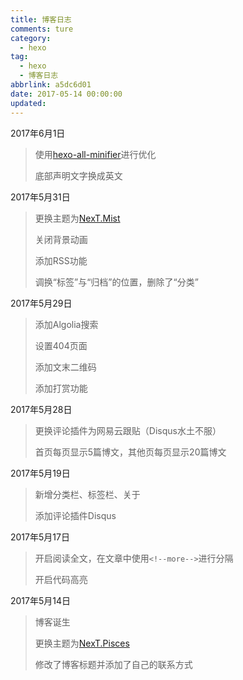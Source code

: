 ```yaml
---
title: 博客日志
comments: ture
category:
  - hexo
tag:
  - hexo
  - 博客日志
abbrlink: a5dc6d01
date: 2017-05-14 00:00:00
updated:
---
```

2017年6月1日

> 使用[hexo-all-minifier](https://github.com/chenzhutian/hexo-all-minifier)进行优化
>
> 底部声明文字换成英文

2017年5月31日

> 更换主题为[NexT.Mist](https://github.com/iissnan/hexo-theme-next)
>
> 关闭背景动画
>
> 添加RSS功能
>
> 调换“标签”与“归档”的位置，删除了“分类”

2017年5月29日

> 添加Algolia搜索
>
> 设置404页面
>
> 添加文末二维码
>
> 添加打赏功能

2017年5月28日

> 更换评论插件为网易云跟贴（Disqus水土不服）
>
> 首页每页显示5篇博文，其他页每页显示20篇博文

2017年5月19日

> 新增分类栏、标签栏、关于
>
> 添加评论插件Disqus

2017年5月17日

> 开启阅读全文，在文章中使用`<!--more-->`进行分隔
>
> 开启代码高亮

2017年5月14日

> 博客诞生
>
> 更换主题为[NexT.Pisces](https://github.com/iissnan/hexo-theme-next)
>
> 修改了博客标题并添加了自己的联系方式